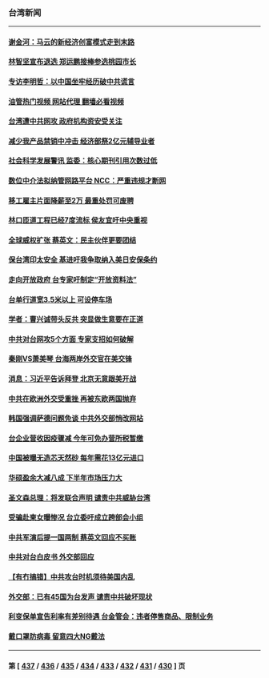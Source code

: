 ### 台湾新闻
---
#### [谢金河：马云的新经济创富模式走到末路](../../pages/ncid1349361/n13800757.md?08121645) 
#### [林智坚宣布退选 郑运鹏接棒参选桃园市长](../../pages/ncid1349361/n13800949.md?08121645) 
#### [专访李明哲：以中国坐牢经历破中共谎言](../../pages/ncid1349361/n13800735.md?08121645) 
#### [油管热门视频 网站代理 翻墙必看视频](http://209.222.30.114:81/youtube.html?08121645)
#### [台湾遭中共网攻 政府机构资安受关注](../../pages/ncid1349361/n13800852.md?08121645) 
#### [减少我产品禁销中冲击 经济部祭2亿元辅导业者](../../pages/ncid1349361/n13800517.md?08121645) 
#### [社会科学发展警讯 监委：核心期刊引用次数过低](../../pages/ncid1349361/n13800510.md?08121645) 
#### [数位中介法拟纳管网路平台 NCC：严重违规才断网](../../pages/ncid1349361/n13800496.md?08121645) 
#### [移工雇主片面降薪至2万 最重处罚可废聘](../../pages/ncid1349361/n13800495.md?08121645) 
#### [林口匝道工程已经7度流标 侯友宜吁中央重视](../../pages/ncid1349361/n13800491.md?08121645) 
#### [全球威权扩张 蔡英文：民主伙伴更要团结](../../pages/ncid1349361/n13800468.md?08121645) 
#### [保台湾印太安全 基进吁我争取纳入美日安保条约](../../pages/ncid1349361/n13800490.md?08121645) 
#### [走向开放政府 台专家吁制定“开放资料法”](../../pages/ncid1349361/n13800459.md?08121645) 
#### [台单行道宽3.5米以上 可设停车场](../../pages/ncid1349361/n13800458.md?08121645) 
#### [学者：曹兴诚带头反共 突显做生意要在正道](../../pages/ncid1349361/n13800450.md?08121645) 
#### [中共对台网攻5个方面 专家支招如何破解](../../pages/ncid1349361/n13800427.md?08121645) 
#### [秦刚VS萧美琴 台海两岸外交官在美交锋](../../pages/ncid1349361/n13800556.md?08121645) 
#### [消息：习近平告诉拜登 北京无意跟美开战](../../pages/ncid1349361/n13800541.md?08121645) 
#### [中共在欧洲外交受重挫 再被东欧两国抛弃](../../pages/ncid1349361/n13800499.md?08121645) 
#### [韩国强调萨德问题免谈 中共外交部悄改网站](../../pages/ncid1349361/n13800430.md?08121645) 
#### [台企业营收因疫骤减 今年可免办营所税暂缴](../../pages/ncid1349361/n13800433.md?08121645) 
#### [中国被曝无造芯天然砂 每年需花13亿元进口](../../pages/ncid1349361/n13800375.md?08121645) 
#### [华硕盈余大减八成 下半年市场压力大](../../pages/ncid1349361/n13800366.md?08121645) 
#### [圣文森总理：将发联合声明 谴责中共威胁台湾](../../pages/ncid1349361/n13800337.md?08121645) 
#### [受骗赴柬女曝惨况 台立委吁成立跨部会小组](../../pages/ncid1349361/n13800424.md?08121645) 
#### [中共军演后提一国两制 蔡英文回应不买账](../../pages/ncid1349361/n13800360.md?08121645) 
#### [中共对台白皮书 外交部回应](../../pages/ncid1349361/n13800391.md?08121645) 
#### [【有冇搞错】中共攻台时机须待美国内乱](../../pages/ncid1349361/n13800361.md?08121645) 
#### [外交部：已有45国为台发声 谴责中共破坏现状](../../pages/ncid1349361/n13800392.md?08121645) 
#### [利变保单宣告利率有差别待遇 台金管会：违者停售商品、限制业务](../../pages/ncid1349361/n13800389.md?08121645) 
#### [戴口罩防病毒 留意四大NG戴法](../../pages/ncid1349361/n13800393.md?08121645) 

---
#### 第 [ [437](./437.md?08121645) / [436](./436.md?08121645) / [435](./435.md?08121645) / [434](./434.md?08121645) / [433](./433.md?08121645) / [432](./432.md?08121645) / [431](./431.md?08121645) / [430](./430.md?08121645) ] 页
